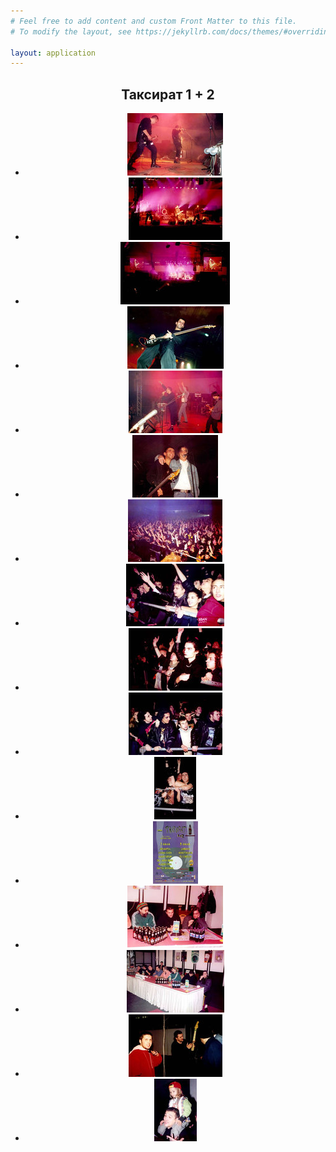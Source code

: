 ```yaml
---
# Feel free to add content and custom Front Matter to this file.
# To modify the layout, see https://jekyllrb.com/docs/themes/#overriding-theme-defaults

layout: application
---
```


<article class='gallery'>
  <header>
    <h2 class='title'>Таксират 1 + 2</h2>
    <ul>
      <li>
        <a href="/uploads/gallery/taksirat_3/taksirat3_01.jpg" class="lightbox" rel="lightbox"><img alt="Medium_taksirat3_01" src="/uploads/gallery/taksirat_3/medium_taksirat3_01.jpg" /></a>
      </li>
      <li>
        <a href="/uploads/gallery/taksirat_3/taksirat3_02.jpg" class="lightbox" rel="lightbox"><img alt="Medium_taksirat3_02" src="/uploads/gallery/taksirat_3/medium_taksirat3_02.jpg" /></a>
      </li>
      <li>
        <a href="/uploads/gallery/taksirat_3/taksirat3_03.jpg" class="lightbox" rel="lightbox"><img alt="Medium_taksirat3_03" src="/uploads/gallery/taksirat_3/medium_taksirat3_03.jpg" /></a>
      </li>
      <li>
        <a href="/uploads/gallery/taksirat_3/taksirat3_04.jpg" class="lightbox" rel="lightbox"><img alt="Medium_taksirat3_04" src="/uploads/gallery/taksirat_3/medium_taksirat3_04.jpg" /></a>
      </li>
      <li>
        <a href="/uploads/gallery/taksirat_3/taksirat3_05.jpg" class="lightbox" rel="lightbox"><img alt="Medium_taksirat3_05" src="/uploads/gallery/taksirat_3/medium_taksirat3_05.jpg" /></a>
      </li>
      <li>
        <a href="/uploads/gallery/taksirat_3/taksirat3_06.jpg" class="lightbox" rel="lightbox"><img alt="Medium_taksirat3_06" src="/uploads/gallery/taksirat_3/medium_taksirat3_06.jpg" /></a>
      </li>
      <li>
        <a href="/uploads/gallery/taksirat_3/taksirat3_07.jpg" class="lightbox" rel="lightbox"><img alt="Medium_taksirat3_07" src="/uploads/gallery/taksirat_3/medium_taksirat3_07.jpg" /></a>
      </li>
      <li>
        <a href="/uploads/gallery/taksirat_3/taksirat3_08.jpg" class="lightbox" rel="lightbox"><img alt="Medium_taksirat3_08" src="/uploads/gallery/taksirat_3/medium_taksirat3_08.jpg" /></a>
      </li>
      <li>
        <a href="/uploads/gallery/taksirat_3/taksirat3_09.jpg" class="lightbox" rel="lightbox"><img alt="Medium_taksirat3_09" src="/uploads/gallery/taksirat_3/medium_taksirat3_09.jpg" /></a>
      </li>
      <li>
        <a href="/uploads/gallery/taksirat_3/taksirat3_10.jpg" class="lightbox" rel="lightbox"><img alt="Medium_taksirat3_10" src="/uploads/gallery/taksirat_3/medium_taksirat3_10.jpg" /></a>
      </li>
      <li>
        <a href="/uploads/gallery/taksirat_3/taksirat3_11.jpg" class="lightbox" rel="lightbox"><img alt="Medium_taksirat3_11" src="/uploads/gallery/taksirat_3/medium_taksirat3_11.jpg" /></a>
      </li>
      <li>
        <a href="/uploads/gallery/taksirat_3/taksirat3_12.jpg" class="lightbox" rel="lightbox"><img alt="Medium_taksirat3_12" src="/uploads/gallery/taksirat_3/medium_taksirat3_12.jpg" /></a>
      </li>
      <li>
        <a href="/uploads/gallery/taksirat_3/taksirat3_13.jpg" class="lightbox" rel="lightbox"><img alt="Medium_taksirat3_13" src="/uploads/gallery/taksirat_3/medium_taksirat3_13.jpg" /></a>
      </li>
      <li>
        <a href="/uploads/gallery/taksirat_3/taksirat3_14.jpg" class="lightbox" rel="lightbox"><img alt="Medium_taksirat3_14" src="/uploads/gallery/taksirat_3/medium_taksirat3_14.jpg" /></a>
      </li>
      <li>
        <a href="/uploads/gallery/taksirat_3/taksirat3_15.jpg" class="lightbox" rel="lightbox"><img alt="Medium_taksirat3_15" src="/uploads/gallery/taksirat_3/medium_taksirat3_15.jpg" /></a>
      </li>
      <li>
        <a href="/uploads/gallery/taksirat_3/taksirat3_16.jpg" class="lightbox" rel="lightbox"><img alt="Medium_taksirat3_16" src="/uploads/gallery/taksirat_3/medium_taksirat3_16.jpg" /></a>
      </li>
    </ul>
  </header>
</article>
